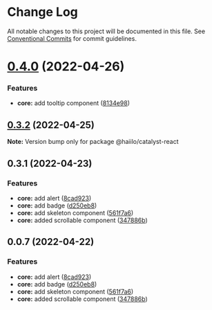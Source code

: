# Change Log

All notable changes to this project will be documented in this file.
See [Conventional Commits](https://conventionalcommits.org) for commit guidelines.

# [0.4.0](https://github.com/ionic-team/ionic/compare/v0.3.2...v0.4.0) (2022-04-26)


### Features

* **core:** add tooltip component ([8134e98](https://github.com/ionic-team/ionic/commit/8134e98cde4f7b9e746c2179ffafdbfe8eff4128))





## [0.3.2](https://github.com/ionic-team/ionic/compare/v0.3.1...v0.3.2) (2022-04-25)

**Note:** Version bump only for package @haiilo/catalyst-react





## 0.3.1 (2022-04-23)


### Features

* **core:** add alert ([8cad923](https://github.com/ionic-team/ionic/commit/8cad92339ac74b142ca6a4a0ec143982c659b970))
* **core:** add badge ([d250eb8](https://github.com/ionic-team/ionic/commit/d250eb808f77c34a430b5406edba7c11e12cf4bd))
* **core:** add skeleton component ([561f7a6](https://github.com/ionic-team/ionic/commit/561f7a627770aaef6daadca0acc5c0c858261320))
* **core:** added scrollable component ([347886b](https://github.com/ionic-team/ionic/commit/347886b2782801e445da7afc2f768aa531862084))





## 0.0.7 (2022-04-22)


### Features

* **core:** add alert ([8cad923](https://github.com/ionic-team/ionic/commit/8cad92339ac74b142ca6a4a0ec143982c659b970))
* **core:** add badge ([d250eb8](https://github.com/ionic-team/ionic/commit/d250eb808f77c34a430b5406edba7c11e12cf4bd))
* **core:** add skeleton component ([561f7a6](https://github.com/ionic-team/ionic/commit/561f7a627770aaef6daadca0acc5c0c858261320))
* **core:** added scrollable component ([347886b](https://github.com/ionic-team/ionic/commit/347886b2782801e445da7afc2f768aa531862084))
